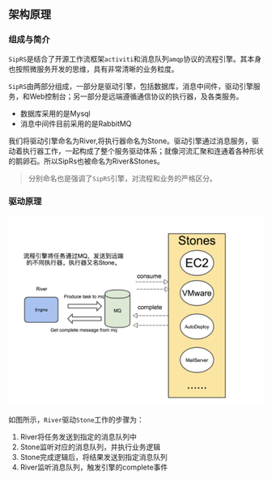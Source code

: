 ## 架构原理

### 组成与简介

`SipRS`是结合了开源工作流框架`activiti`和消息队列`amqp`协议的流程引擎。其本身也按照微服务开发的思维，具有非常清晰的业务粒度。

`SipRS`由两部分组成，一部分是驱动引擎，包括数据库，消息中间件，驱动引擎服务，和Web控制台；另一部分是远端遵循通信协议的执行器，及各类服务。

* 数据库采用的是Mysql
* 消息中间件目前采用的是RabbitMQ

我们将驱动引擎命名为River,将执行器命名为Stone。驱动引擎通过消息服务，驱动着执行器工作，一起构成了整个服务驱动体系；就像河流汇聚和连通着各种形状的鹅卵石。所以SipRs也被命名为River&Stones。

> 分别命名也是强调了`SipRS`引擎，对流程和业务的严格区分。

### 驱动原理

![img](img/architecture.png)

如图所示，`River`驱动`Stone`工作的步骤为：

1. River将任务发送到指定的消息队列中
2. Stone监听对应的消息队列，并执行业务逻辑
3. Stone完成逻辑后，将结果发送到指定消息队列
4. River监听消息队列，触发引擎的complete事件

